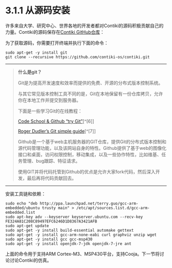 # 3.1.1 从源码安装

许多来自大学、研究中心、世界各地的开发者都对Contiki的源码积极贡献自己的力量。Contiki的源码保存在[Contiki GitHub仓库](https://github.com/contiki-os/contiki)：

为了获取源码，你需要打开终端并执行下面的命令：
```
sudo apt-get -y install git
git clone --recursive https://github.com/contiki-os/contiki.git
```
---
> **什么是git？**
> 
> Git是为提高开发速度和效率而提供的免费、开源的分布式版本控制系统。
> 
> 与其它常见版本控制工具不同的是，Git在本地保留有一份仓库拷贝，允许你在本地工作并提交到服务器。
> 
> 下面是一些学习Git的在线教程：
> 
> [Code School & Github “try Git”](https://try.github.io/levels/1/challenges/1)[^[6]]
> 
> [Roger Dudler’s Git simple guide](http://rogerdudler.github.io/git-guide/)[^[7]]
> 
> Github是一个基于web主机服务器的GIT仓库，提供Git的分布式版本控制和源代码管理功能，以及该网站自身的特性。Github提供了基于web的图像化接口和桌面，访问权限控制，移动集成，以及一些协作特性，比如维基、任务管理、bug跟踪、特征请求。
> 
> 使用GIT并将代码托管到Github的优点是允许大家fork代码，然后深入开发，最后再将代码贡献回去。

---
安装工具链和依赖：
```
sudo echo "deb http://ppa.launchpad.net/terry.guo/gcc-arm-embedded/ubuntu trusty main" > /etc/apt/sources.list.d/gcc-arm-embedded.list
sudo apt-key adv --keyserver keyserver.ubuntu.com --recv-key FE324A81C208C89497EFC6246D1D8367A3421AFB
sudo apt-get update
sudo apt-get -y install build-essential automake gettext
sudo apt-get -y install gcc-arm-none-eabi curl graphviz unzip wget
sudo apt-get -y install gcc gcc-msp430
sudo apt-get -y install openjdk-7-jdk openjdk-7-jre ant
```
上面的命令用于支持ARM Cortex-M3、MSP430平台，支持Cooja。下一节将讨论讨论Contiki的仿真。